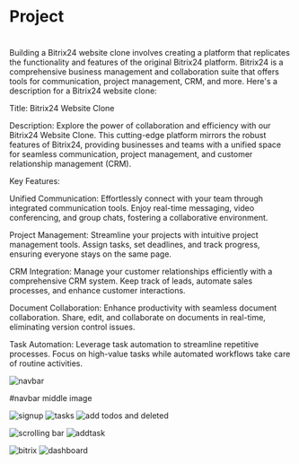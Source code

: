# Project
#   
Building a Bitrix24 website clone involves creating a platform that replicates the functionality and features of the original Bitrix24 platform. Bitrix24 is a comprehensive business management and collaboration suite that offers tools for communication, project management, CRM, and more. Here's a description for a Bitrix24 website clone:

Title: Bitrix24 Website Clone

Description:
Explore the power of collaboration and efficiency with our Bitrix24 Website Clone. This cutting-edge platform mirrors the robust features of Bitrix24, providing businesses and teams with a unified space for seamless communication, project management, and customer relationship management (CRM).

Key Features:

Unified Communication:
Effortlessly connect with your team through integrated communication tools. Enjoy real-time messaging, video conferencing, and group chats, fostering a collaborative environment.

Project Management:
Streamline your projects with intuitive project management tools. Assign tasks, set deadlines, and track progress, ensuring everyone stays on the same page.

CRM Integration:
Manage your customer relationships efficiently with a comprehensive CRM system. Keep track of leads, automate sales processes, and enhance customer interactions.

Document Collaboration:
Enhance productivity with seamless document collaboration. Share, edit, and collaborate on documents in real-time, eliminating version control issues.

Task Automation:
Leverage task automation to streamline repetitive processes. Focus on high-value tasks while automated workflows take care of routine activities.

![navbar](https://github.com/shauryadhaka0027/Project/assets/138813918/ede08f31-6181-46ca-9200-f83fb5b9c69a)


#navbar middle image






![signup](https://github.com/shauryadhaka0027/Project/assets/138813918/5db4707f-cf86-4776-8448-326c2ab67557)
![tasks](https://github.com/shauryadhaka0027/Project/assets/138813918/566f90d5-aeef-484f-bf18-fdf8026ee2bf)
![add todos and deleted](https://github.com/shauryadhaka0027/Project/assets/138813918/7f371be3-6b2a-4aba-bbba-12039941235a)

![scrolling bar](https://github.com/shauryadhaka0027/Project/assets/138813918/bdf40f56-3c3d-4019-9f5b-9e9a8c2b62a9)
![addtask](https://github.com/shauryadhaka0027/Project/assets/138813918/64c80c05-bb1a-4132-b8db-860b943dc5e9)

![bitrix](https://github.com/shauryadhaka0027/Project/assets/138813918/be3343ae-4125-4523-add9-efe2e202a9f9)
![dashboard](https://github.com/shauryadhaka0027/Project/assets/138813918/c0f7fba6-5188-4628-8dbf-f409f5d4dde5)

